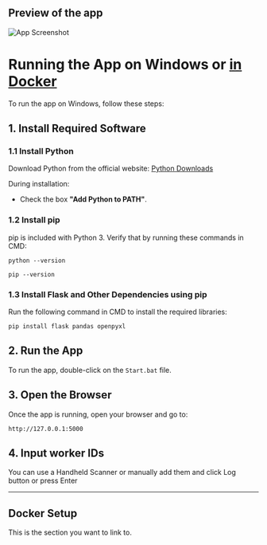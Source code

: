 ## Preview of the app
![App Screenshot](https://filip-peev.com/home/timelog/images/appPreview1.webp)

Running the App on Windows or [in Docker ](#docker-setup)
==========================

To run the app on Windows, follow these steps:

1\. Install Required Software
-----------------------------

### 1.1 Install Python

Download Python from the official website: [Python Downloads](https://www.python.org/downloads/)

During installation:

*   Check the box **"Add Python to PATH"**.

### 1.2 Install pip

pip is included with Python 3. Verify that by running these commands in CMD:

    python --version

    pip --version

### 1.3 Install Flask and Other Dependencies using pip

Run the following command  in CMD to install the required libraries:

    pip install flask pandas openpyxl

2\. Run the App
---------------

To run the app, double-click on the `Start.bat` file.

3\. Open the Browser
--------------------

Once the app is running, open your browser and go to:

    http://127.0.0.1:5000
4\. Input worker IDs
--------------------
You can use a Handheld Scanner or manually add them and click Log button or press Enter

--------------------

## Docker Setup
This is the section you want to link to.